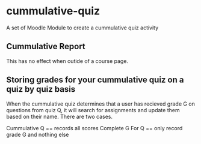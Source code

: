 cummulative-quiz
================

A set of Moodle Module to create a cummulative quiz activity


Cummulative Report
------------------

This has no effect when outide of a course page.



Storing grades for your cummulative quiz on a quiz by quiz basis
----------------------------------------------------------------

When the cummulative quiz determines that a user has recieved grade G on 
questions from quiz Q, it will search for assignments and update them based on their name.  There are two cases.


Cummulative Q     == records all scores
Complete G For Q  == only record grade G and nothing else




